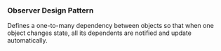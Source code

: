 ### Observer Design Pattern
Defines a one-to-many dependency between objects so that when one object changes state, all its dependents are notified
and update automatically.
